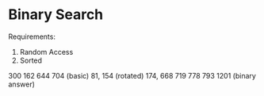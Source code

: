 # Binary Search

Requirements: 
1. Random Access
1. Sorted



300
162
644
704 (basic)
81, 154 (rotated)
174, 668 719 778 793 1201 (binary answer)